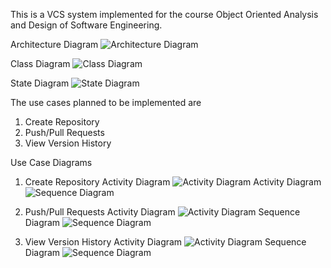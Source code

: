 This is a VCS system implemented for the course Object Oriented Analysis and Design of Software Engineering.

Architecture Diagram
![Architecture Diagram](diagrams/general/architecture-diagram.png)

Class Diagram
![Class Diagram](diagrams/general/class-diagram.png)

State Diagram
![State Diagram](diagrams/general/state-diagram.png)

The use cases planned to be implemented are

1. Create Repository
2. Push/Pull Requests
3. View Version History

Use Case Diagrams

1. Create Repository
   Activity Diagram
   ![Activity Diagram](diagrams/use-case/create-repo-activity.png)
   Activity Diagram
   ![Sequence Diagram](diagrams/use-case/create-repo-sequence.png)

2. Push/Pull Requests
   Activity Diagram
   ![Activity Diagram](diagrams/use-case/push-pull-history-activity.png)
   Sequence Diagram
   ![Sequence Diagram](diagrams/use-case/push-pull-history-sequence.png)

3. View Version History
   Activity Diagram
   ![Activity Diagram](diagrams/use-case/version-history-activity.png)
   Sequence Diagram
   ![Sequence Diagram](diagrams/use-case/version-history-sequence.png)
